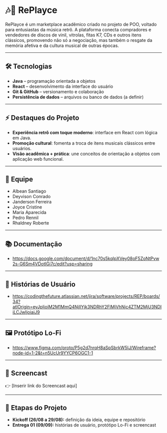 # 🎶🔁 RePlayce  

RePlayce é um marketplace acadêmico criado no projeto de POO, voltado para entusiastas da música retrô. A plataforma conecta compradores e vendedores de discos de vinil, vitrolas, fitas K7, CDs e outros itens clássicos, promovendo não só a negociação, mas também o resgate da memória afetiva e da cultura musical de outras épocas.  

---

## 🛠 Tecnologias  
- **Java** – programação orientada a objetos  
- **React** – desenvolvimento da interface do usuário  
- **Git & GitHub** – versionamento e colaboração  
- **Persistência de dados** – arquivos ou banco de dados (a definir)

---

## ⚡ Destaques do Projeto
- **Experiência retrô com toque moderno**: interface em React com lógica em Java.
- **Promoção cultural**: fomenta a troca de itens musicais clássicos entre usuários.
- **Visão acadêmica + prática**: une conceitos de orientação a objetos com aplicação web funcional.

---

## 👥 Equipe  
- Albean Santiago  
- Deyvison Conrado  
- Janderson Ferreira  
- Joyce Cristine  
- Maria Aparecida  
- Pedro Rennil  
- Rhaldney Roberte
  
---

## 📚 Documentação 
- https://docs.google.com/document/d/1nc70s5kqIpXVey08oF5ZoNtPvw2s-G6Sm4VDotIGi7c/edit?usp=sharing
  
---

## 📖 Histórias de Usuário
- https://codingthefuture.atlassian.net/jira/software/projects/REP/boards/34?atlOrigin=eyJpIjoiM2M1MmQ4NjllYjk3NDRhY2FlMjVhNjc4ZTM2MjU3NDIiLCJwIjoiaiJ9
  
---

## 🖼 Protótipo Lo-Fi  
- https://www.figma.com/proto/P5g2d7nrqH8aSpSbrkW5IJ/Wireframe?node-id=1-2&t=n5UcUr9YYCP6OGC1-1

---

## 🎥 Screencast
👉 [Inserir link do Screencast aqui]  

---

## 📅 Etapas do Projeto  
- **Kickoff (26/08 a 29/08):** definição da ideia, equipe e repositório  
- **Entrega 01 (09/09):** histórias de usuário, protótipo Lo-Fi e screencast  


